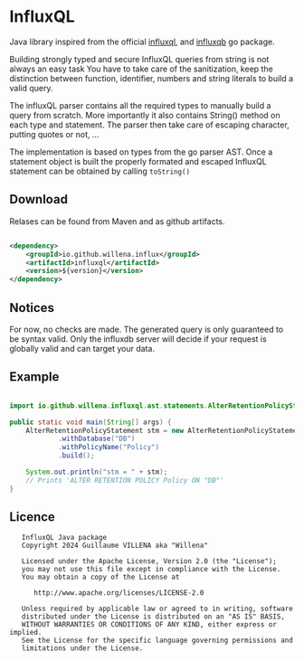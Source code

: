 # InfluxQL

Java library inspired from the official [influxql](https://github.com/influxdata/influxql),
and [influxqb](https://github.com/Willena/influxqb) go package.

Building strongly typed and secure InfluxQL queries from string is not always an easy task You have to take care of the
sanitization, keep the distinction between function, identifier, numbers and string literals to build a valid query.

The influxQL parser contains all the required types to manually build a query from scratch. More importantly it also
contains String() method on each type and statement. The parser then take care of escaping character, putting quotes or
not, ...

The implementation is based on types from the go parser AST.
Once a statement object is built the properly formated and escaped InfluxQL statement can be obtained by
calling `toString()`

## Download

Relases can be found from Maven and as github artifacts.

```xml

<dependency>
    <groupId>io.github.willena.influx</groupId>
    <artifactId>influxql</artifactId>
    <version>${version}</version>
</dependency>
```

## Notices

For now, no checks are made. The generated query is only guaranteed to be syntax valid. Only the influxdb server will
decide if your request is globally valid and can target your data.

## Example

```java

import io.github.willena.influxql.ast.statements.AlterRetentionPolicyStatement;

public static void main(String[] args) {
    AlterRetentionPolicyStatement stm = new AlterRetentionPolicyStatement.Builder()
            .withDatabase("DB")
            .withPolicyName("Policy")
            .build();

    System.out.println("stm = " + stm);
    // Prints 'ALTER RETENTION POLICY Policy ON "DB"'
}

```

## Licence

```text
   InfluxQL Java package
   Copyright 2024 Guillaume VILLENA aka "Willena"
   
   Licensed under the Apache License, Version 2.0 (the "License");
   you may not use this file except in compliance with the License.
   You may obtain a copy of the License at
   
      http://www.apache.org/licenses/LICENSE-2.0
   
   Unless required by applicable law or agreed to in writing, software
   distributed under the License is distributed on an "AS IS" BASIS,
   WITHOUT WARRANTIES OR CONDITIONS OF ANY KIND, either express or implied.
   See the License for the specific language governing permissions and
   limitations under the License.
```